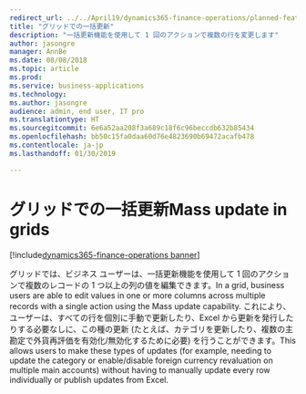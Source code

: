 ```yaml
---
redirect_url: ../../April19/dynamics365-finance-operations/planned-features
title: "グリッドでの一括更新"
description: "一括更新機能を使用して 1 回のアクションで複数の行を変更します"
author: jasongre
manager: AnnBe
ms.date: 08/08/2018
ms.topic: article
ms.prod: 
ms.service: business-applications
ms.technology: 
ms.author: jasongre
audience: admin, end user, IT pro
ms.translationtype: HT
ms.sourcegitcommit: 6e6a52aa208f3a689c18f6c96beccdb632b85434
ms.openlocfilehash: bb50c15fa0daa60d76e4823690b69472acafb478
ms.contentlocale: ja-jp
ms.lasthandoff: 01/30/2019

---
```


# <a name="mass-update-in-grids"></a><span data-ttu-id="335aa-103">グリッドでの一括更新</span><span class="sxs-lookup"><span data-stu-id="335aa-103">Mass update in grids</span></span>

[!include[dynamics365-finance-operations banner](../includes/dynamics365-finance-operations.md)]

<span data-ttu-id="335aa-104">グリッドでは、ビジネス ユーザーは、一括更新機能を使用して 1 回のアクションで複数のレコードの 1 つ以上の列の値を編集できます。</span><span class="sxs-lookup"><span data-stu-id="335aa-104">In a grid, business users are able to edit values in one or more columns across multiple records with a single action using the Mass update capability.</span></span> <span data-ttu-id="335aa-105">これにより、ユーザーは、すべての行を個別に手動で更新したり、Excel から更新を発行したりする必要なしに、この種の更新 (たとえば、カテゴリを更新したり、複数の主勘定で外貨再評価を有効化/無効化するために必要) を行うことができます。</span><span class="sxs-lookup"><span data-stu-id="335aa-105">This allows users to make these types of updates (for example, needing to update the category or enable/disable foreign currency revaluation on multiple main accounts) without having to manually update every row individually or publish updates from Excel.</span></span>   


